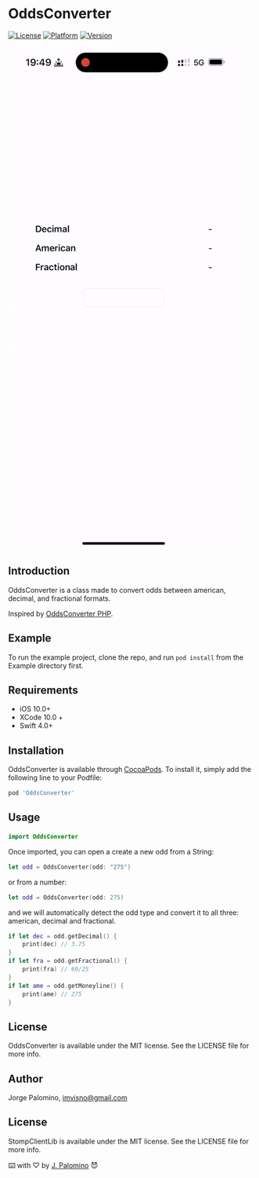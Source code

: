 # OddsConverter

[![License](https://img.shields.io/cocoapods/l/OddsConverter.svg?style=flat)](https://cocoapods.org/pods/OddsConverter)
[![Platform](https://img.shields.io/cocoapods/p/OddsConverter.svg?style=flat)](https://cocoapods.org/pods/OddsConverter)
[![Version](https://img.shields.io/cocoapods/v/OddsConverter.svg?style=flat)](https://cocoapods.org/pods/OddsConverter)


![ScreenRecording-1](Screenshots/ScreenRecording-1.gif)


## Introduction

OddsConverter is a class made to convert odds between american, decimal, and fractional formats.

Inspired by [OddsConverter PHP](https://github.com/sharapov-outsource/odds-converter).

## Example

To run the example project, clone the repo, and run `pod install` from the Example directory first.

## Requirements

- iOS 10.0+
- XCode 10.0 +
- Swift 4.0+

## Installation

OddsConverter is available through [CocoaPods](https://cocoapods.org). To install
it, simply add the following line to your Podfile:

```ruby
pod 'OddsConverter'
```

## Usage

```swift
import OddsConverter
```

Once imported, you can open a create a new odd from a String:

```swift
let odd = OddsConverter(odd: "275")
```

or from a number:

```swift
let odd = OddsConverter(odd: 275)
```
and we will automatically detect the odd type and convert it to all three: american, decimal and fractional.

```swift
if let dec = odd.getDecimal() {
    print(dec) // 3.75
}
if let fra = odd.getFractional() {
    print(fra) // 69/25
}
if let ame = odd.getMoneyline() {
    print(ame) // 275
}
```

## License

OddsConverter is available under the MIT license. See the LICENSE file for more info.

## Author

Jorge Palomino, imvisno@gmail.com

## License

StompClientLib is available under the MIT license. See the LICENSE file for more info.

⌨️ with ♡ by [J. Palomino](https://github.com/Jorge-Palomino) 😈

